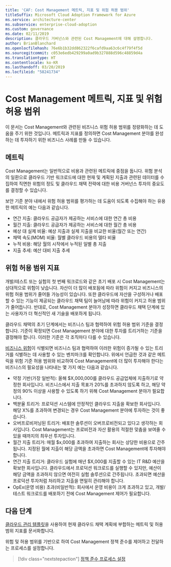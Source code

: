 ```yaml
---
title: 'CAF: Cost Management 메트릭, 지표 및 위험 허용 범위'
titleSuffix: Microsoft Cloud Adoption Framework for Azure
ms.service: architecture-center
ms.subservice: enterprise-cloud-adoption
ms.custom: governance
ms.date: 02/11/2019
description: 클라우드 거버넌스와 관련된 Cost Management에 대해 설명합니다.
author: BrianBlanchard
ms.openlocfilehash: 76e6b1b32dd862322f6cafd9aa63c6c4f79f4f5d
ms.sourcegitcommit: c053e6edb429299a0ad9b327888d596c48859d4a
ms.translationtype: HT
ms.contentlocale: ko-KR
ms.lasthandoff: 03/20/2019
ms.locfileid: "58241734"
---
```

# <a name="cost-management-metrics-indicators-and-risk-tolerance"></a>Cost Management 메트릭, 지표 및 위험 허용 범위

이 문서는 Cost Management와 관련된 비즈니스 위험 허용 범위를 정량화하는 데 도움을 주기 위한 것입니다. 메트릭과 지표를 정의하면 Cost Management 분야를 완성하는 데 투자하기 위한 비즈니스 사례를 만들 수 있습니다.

## <a name="metrics"></a>메트릭

Cost Management는 일반적으로 비용과 관련된 메트릭에 중점을 둡니다. 위험 분석의 일환으로 클라우드 기반 워크로드에 대한 현재 및 계획된 지출과 관련된 데이터를 수집하여 직면한 위험의 정도 및 클라우드 채택 전략에 대한 비용 거버넌스 투자의 중요도를 결정할 수 있습니다.

보안 기준 분야 내에서 위험 허용 범위를 평가하는 데 도움이 되도록 수집해야 하는 유용한 메트릭의 예는 다음과 같습니다.

- 연간 지출: 클라우드 공급자가 제공하는 서비스에 대한 연간 총 비용
- 월간 지출: 클라우드 공급자가 제공하는 서비스에 대한 월간 총 비용
- 예상 대 실제 비율: 예상 지출과 실제 지출을 비교한 비율(월간 또는 연간)
- 채택 속도(MOM) 비율: 월별 클라우드 비용의 델타 비율
- 누적 비용: 해당 월의 시작에서 누적된 일별 총 지출
- 지출 추세: 예산 대비 지출 추세

## <a name="risk-tolerance-indicators"></a>위험 허용 범위 지표

개발/테스트 또는 실험의 첫 번째 워크로드와 같은 초기 배포 시 Cost Management는 상대적으로 위험이 낮습니다. 자산이 더 많이 배포됨에 따라 위험이 커지고 비즈니스의 위험 허용 범위가 줄어들 가능성이 있습니다. 또한 클라우드에 자산을 구성하거나 배포할 수 있는 기능이 제공되는 클라우드 채택 팀이 늘어남에 따라 위험이 커지고 허용 범위가 줄어듭니다. 반대로, Cost Management 분야가 성장하면 클라우드 채택 단계에 있는 사용자가 더 혁신적인 새 기술을 배포하게 됩니다.

클라우드 채택의 초기 단계에서는 비즈니스 팀과 협력하여 위험 허용 범위 기준을 결정합니다. 기준이 확정되면 Cost Management 분야에 대한 투자를 트리거하는 기준을 결정해야 합니다. 이러한 기준은 각 조직마다 다를 수 있습니다.

[비즈니스 위험](./business-risks.md)이 식별되면 비즈니스 팀과 협력하여 이러한 위험이 증가될 수 있는 트리거를 식별하는 데 사용할 수 있는 벤치마크를 확인합니다. 위에서 언급한 것과 같은 메트릭을 위험 기준 허용 범위와 비교하여 Cost Management에 더 많이 투자해야 한다는 비즈니스의 필요성을 나타내는 몇 가지 예는 다음과 같습니다.

- 약정 기반(가장 일반적): 올해 $X,000,000를 클라우드 공급업체에 지출하기로 약정한 회사입니다. 비즈니스에서 지출 목표가 20%를 초과하지 않도록 하고, 해당 약정의 90% 이상을 사용할 수 있도록 하기 위해 Cost Management 분야가 필요합니다.
- 백분율 트리거: 프로덕션 시스템에 안정적인 클라우드 지출을 확보한 회사입니다. 해당 X%를 초과하여 변경되는 경우 Cost Management 분야에 투자하는 것이 좋습니다.
- 오버프로비저닝된 트리거: 배포한 솔루션이 오버프로비전되고 있다고 생각하는 회사입니다. Cost Management는 프로비전과 자산 활용의 적절한 맞춤을 보여줄 수 있을 때까지의 최우선 투자입니다.
- 월간 지출 트리거: 매월 $x,000를 초과하여 지출하는 회사는 상당한 비용으로 간주됩니다. 지정된 월에 지출이 해당 금액을 초과하면 Cost Management에 투자해야 합니다.
- 연간 지출 트리거: 클라우드 실험에 매년 $X,000를 지출할 수 있는 IT R&D 예산을 확보한 회사입니다. 클라우드에서 프로덕션 워크로드를 실행할 수 있지만, 예산이 해당 금액을 초과하지 않으면 여전히 실험 솔루션으로 간주됩니다. 초과되면 예산을 프로덕션 투자처럼 처리하고 지출을 면밀히 관리해야 합니다.
- OpEx(운영 비용) 초과(비일반적): 회사에서 운영 비용이 크게 초과하고 있고, 개발/테스트 워크로드를 배포하기 전에 Cost Management 제어가 필요합니다.

## <a name="next-steps"></a>다음 단계

[클라우드 관리 템플릿](./template.md)을 사용하여 현재 클라우드 채택 계획에 부합하는 메트릭 및 허용 범위 지표를 문서화합니다.

위험 및 허용 범위를 기반으로 하여 Cost Management 정책 준수를 제어하고 전달하는 프로세스를 설정합니다.

> [!div class="nextstepaction"]
> [정책 준수 프로세스 설정](compliance-processes.md)
